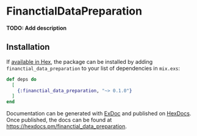 # FinanctialDataPreparation

**TODO: Add description**

## Installation

If [available in Hex](https://hex.pm/docs/publish), the package can be installed
by adding `financtial_data_preparation` to your list of dependencies in `mix.exs`:

```elixir
def deps do
  [
    {:financtial_data_preparation, "~> 0.1.0"}
  ]
end
```

Documentation can be generated with [ExDoc](https://github.com/elixir-lang/ex_doc)
and published on [HexDocs](https://hexdocs.pm). Once published, the docs can
be found at <https://hexdocs.pm/financtial_data_preparation>.

